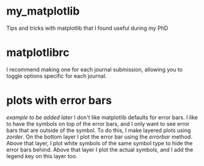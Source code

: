 # my_matplotlib
Tips and tricks with matplotlib that I found useful during my PhD

matplotlibrc
============
I recommend making one for each journal submission,
allowing you to toggle options specific for each journal.


plots with error bars
=====================
*example to be added later*
I don't like matplotlib defaults for error bars.
I like to have the symbols on top of the error bars,
and I only want to see error bars that are outside of the symbol.
To do this, I make layered plots using *zorder*.
On the bottom layer I plot the error bar using the *errorbar* method.
Above that layer, I plot white symbols of the same symbol type
to hide the error bars behind.
Above that layer I plot the actual symbols, and I add the legend key
on this layer too.